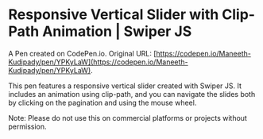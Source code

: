 # Responsive Vertical Slider with Clip-Path Animation | Swiper JS

A Pen created on CodePen.io. Original URL: [https://codepen.io/Maneeth-Kudipady/pen/YPKyLaW](https://codepen.io/Maneeth-Kudipady/pen/YPKyLaW).

This pen features a responsive vertical slider created with Swiper JS. It includes an animation using clip-path, and you can navigate the slides both by clicking on the pagination and using the mouse wheel.

Note: Please do not use this on commercial platforms or projects without permission.
